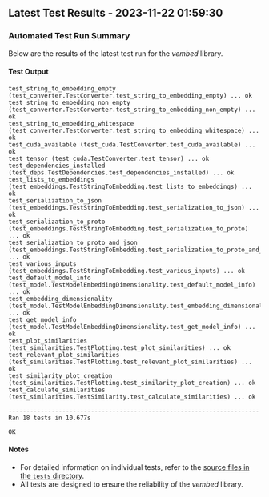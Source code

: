 ## Latest Test Results - 2023-11-22 01:59:30
### Automated Test Run Summary
Below are the results of the latest test run for the *vembed* library.

#### Test Output
```
test_string_to_embedding_empty (test_converter.TestConverter.test_string_to_embedding_empty) ... ok
test_string_to_embedding_non_empty (test_converter.TestConverter.test_string_to_embedding_non_empty) ... ok
test_string_to_embedding_whitespace (test_converter.TestConverter.test_string_to_embedding_whitespace) ... ok
test_cuda_available (test_cuda.TestConverter.test_cuda_available) ... ok
test_tensor (test_cuda.TestConverter.test_tensor) ... ok
test_dependencies_installed (test_deps.TestDependencies.test_dependencies_installed) ... ok
test_lists_to_embeddings (test_embeddings.TestStringToEmbedding.test_lists_to_embeddings) ... ok
test_serialization_to_json (test_embeddings.TestStringToEmbedding.test_serialization_to_json) ... ok
test_serialization_to_proto (test_embeddings.TestStringToEmbedding.test_serialization_to_proto) ... ok
test_serialization_to_proto_and_json (test_embeddings.TestStringToEmbedding.test_serialization_to_proto_and_json) ... ok
test_various_inputs (test_embeddings.TestStringToEmbedding.test_various_inputs) ... ok
test_default_model_info (test_model.TestModelEmbeddingDimensionality.test_default_model_info) ... ok
test_embedding_dimensionality (test_model.TestModelEmbeddingDimensionality.test_embedding_dimensionality) ... ok
test_get_model_info (test_model.TestModelEmbeddingDimensionality.test_get_model_info) ... ok
test_plot_similarities (test_similarities.TestPlotting.test_plot_similarities) ... ok
test_relevant_plot_similarities (test_similarities.TestPlotting.test_relevant_plot_similarities) ... ok
test_similarity_plot_creation (test_similarities.TestPlotting.test_similarity_plot_creation) ... ok
test_calculate_similarities (test_similarities.TestSimilarity.test_calculate_similarities) ... ok

----------------------------------------------------------------------
Ran 18 tests in 10.677s

OK
```

#### Notes
- For detailed information on individual tests, refer to the [source files in the `tests` directory](/tree/main/tests).
- All tests are designed to ensure the reliability of the *vembed* library.

